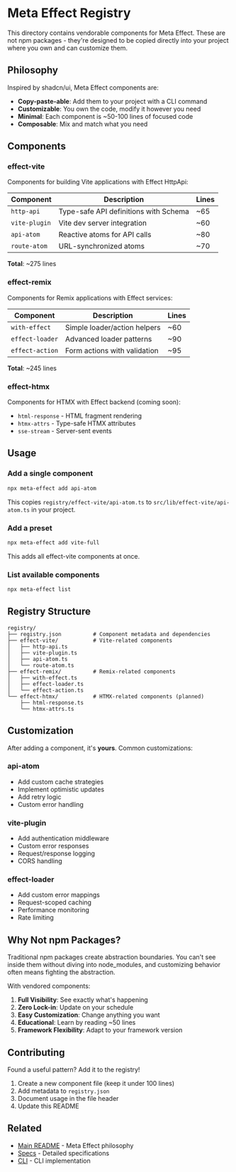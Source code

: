 # Meta Effect Registry

This directory contains vendorable components for Meta Effect. These are not npm packages - they're designed to be copied directly into your project where you own and can customize them.

## Philosophy

Inspired by shadcn/ui, Meta Effect components are:

- **Copy-paste-able**: Add them to your project with a CLI command
- **Customizable**: You own the code, modify it however you need
- **Minimal**: Each component is ~50-100 lines of focused code
- **Composable**: Mix and match what you need

## Components

### effect-vite

Components for building Vite applications with Effect HttpApi:

| Component | Description | Lines |
|-----------|-------------|-------|
| `http-api` | Type-safe API definitions with Schema | ~65 |
| `vite-plugin` | Vite dev server integration | ~60 |
| `api-atom` | Reactive atoms for API calls | ~80 |
| `route-atom` | URL-synchronized atoms | ~70 |

**Total**: ~275 lines

### effect-remix

Components for Remix applications with Effect services:

| Component | Description | Lines |
|-----------|-------------|-------|
| `with-effect` | Simple loader/action helpers | ~60 |
| `effect-loader` | Advanced loader patterns | ~90 |
| `effect-action` | Form actions with validation | ~95 |

**Total**: ~245 lines

### effect-htmx

Components for HTMX with Effect backend (coming soon):

- `html-response` - HTML fragment rendering
- `htmx-attrs` - Type-safe HTMX attributes
- `sse-stream` - Server-sent events

## Usage

### Add a single component

```bash
npx meta-effect add api-atom
```

This copies `registry/effect-vite/api-atom.ts` to `src/lib/effect-vite/api-atom.ts` in your project.

### Add a preset

```bash
npx meta-effect add vite-full
```

This adds all effect-vite components at once.

### List available components

```bash
npx meta-effect list
```

## Registry Structure

```
registry/
├── registry.json          # Component metadata and dependencies
├── effect-vite/           # Vite-related components
│   ├── http-api.ts
│   ├── vite-plugin.ts
│   ├── api-atom.ts
│   └── route-atom.ts
├── effect-remix/          # Remix-related components
│   ├── with-effect.ts
│   ├── effect-loader.ts
│   └── effect-action.ts
└── effect-htmx/           # HTMX-related components (planned)
    ├── html-response.ts
    └── htmx-attrs.ts
```

## Customization

After adding a component, it's **yours**. Common customizations:

### api-atom
- Add custom cache strategies
- Implement optimistic updates
- Add retry logic
- Custom error handling

### vite-plugin
- Add authentication middleware
- Custom error responses
- Request/response logging
- CORS handling

### effect-loader
- Add custom error mappings
- Request-scoped caching
- Performance monitoring
- Rate limiting

## Why Not npm Packages?

Traditional npm packages create abstraction boundaries. You can't see inside them without diving into node_modules, and customizing behavior often means fighting the abstraction.

With vendored components:

1. **Full Visibility**: See exactly what's happening
2. **Zero Lock-in**: Update on your schedule
3. **Easy Customization**: Change anything you want
4. **Educational**: Learn by reading ~50 lines
5. **Framework Flexibility**: Adapt to your framework version

## Contributing

Found a useful pattern? Add it to the registry!

1. Create a new component file (keep it under 100 lines)
2. Add metadata to `registry.json`
3. Document usage in the file header
4. Update this README

## Related

- [Main README](../README.md) - Meta Effect philosophy
- [Specs](../docs/specs/) - Detailed specifications
- [CLI](../meta-effect/packages/cli/) - CLI implementation

